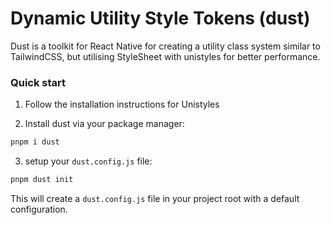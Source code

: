 # Dynamic Utility Style Tokens (dust)

Dust is a toolkit for React Native for creating a utility class system similar to TailwindCSS, but utilising StyleSheet with unistyles for better performance.

### Quick start

1. Follow the installation instructions for Unistyles

2. Install dust via your package manager:
```bash
pnpm i dust
```

3. setup your `dust.config.js` file:
```bash
pnpm dust init
```
This will create a `dust.config.js` file in your project root with a default configuration.
